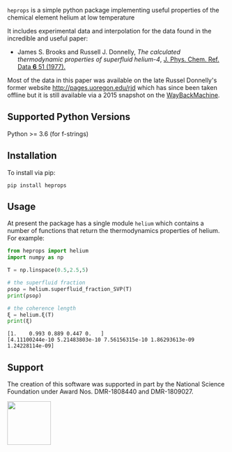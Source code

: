 `heprops` is a simple python package implementing useful properties of the chemical element helium at low temperature

It includes experimental data and interpolation for the data found in the incredible and useful paper:

- James S. Brooks and Russell J. Donnelly, *The calculated thermodynamic properties of superfluid helium-4*, [J. Phys. Chem. Ref. Data **6** 51 (1977).](https://aip.scitation.org/doi/10.1063/1.555549)


Most of the data in this paper was available on the late Russel Donnelly's former website http://pages.uoregon.edu/rjd which has since been taken offline but it is still available via a 2015 snapshot on the [WayBackMachine](https://web.archive.org/web/20150620225058/http://pages.uoregon.edu/rjd/bd.htm).

## Supported Python Versions
Python >= 3.6 (for f-strings)

## Installation
To install via pip:

    pip install heprops

## Usage
At present the package has a single module `helium` which contains a number of functions that return the thermodynamics properties of helium.  For example:

```python
from heprops import helium
import numpy as np

T = np.linspace(0.5,2.5,5)

# the superfluid fraction
ρsoρ = helium.superfluid_fraction_SVP(T)
print(ρsoρ)

# the coherence length
ξ = helium.ξ(T)
print(ξ)
```
    [1.    0.993 0.889 0.447 0.   ]
    [4.11100244e-10 5.21483803e-10 7.56156315e-10 1.86293613e-09 1.24228114e-09]    

## Support

The creation of this software was supported in part by the National Science Foundation under Award Nos. DMR-1808440 and DMR-1809027.

[<img width="100px" src="https://www.nsf.gov/images/logos/NSF_4-Color_bitmap_Logo.png">](https://www.nsf.gov/awardsearch/showAward?AWD_ID=1808440)

